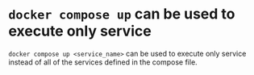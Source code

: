 # `docker compose up` can be used to execute only service

`docker compose up <service_name>` can be used to execute only service instead of all of the services defined
in the compose file.